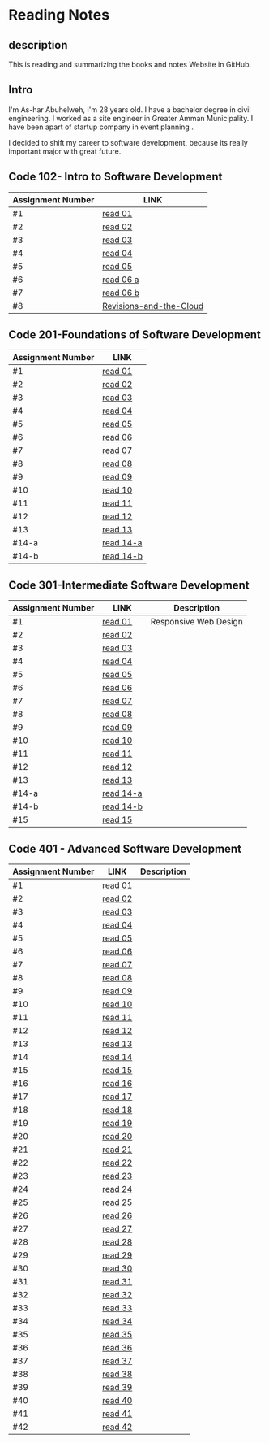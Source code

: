 # Reading Notes
## description 
This is reading and summarizing the books and notes Website in GitHub.

## Intro
I'm As-har Abuhelweh, I'm 28 years old.
I have a bachelor degree in civil engineering. I worked as a site engineer in Greater Amman Municipality. I have been apart of startup company in event planning .

I decided to shift my career to software development, because its really important major with great future.


##  Code 102- Intro to Software Development
 | **Assignment Number** |**LINK**                        |
 | -------------------  | -------------------------------|
 |#1                 |          [read 01](https://asharabuhelweh.github.io/reading-notes/code-102-reading-notes/Read-01)                      |
 |#2                  |     [read 02](https://asharabuhelweh.github.io/reading-notes/code-102-reading-notes/mark-down)                               |
 |#3                    |      [read 03](https://asharabuhelweh.github.io/reading-notes/code-102-reading-notes/Duckett-HTML-CSS)                           |
 |#4                  |      [read 04](https://asharabuhelweh.github.io/reading-notes/code-102-reading-notes/Programming-with-JavaScript)                              |
|#5                   |            [read 05](https://asharabuhelweh.github.io/reading-notes/code-102-reading-notes/operators-and-loops)                         |
|#6                   |                         [read 06 a](https://asharabuhelweh.github.io/reading-notes/code-102-reading-notes/Functions)                 |
|#7                        |             [read 06 b](https://asharabuhelweh.github.io/reading-notes/code-102-reading-notes/css)           |
|#8                       |        [Revisions-and-the-Cloud](https://asharabuhelweh.github.io/reading-notes/code-102-reading-notes/Revisions-and-the-Cloud)                          |

 ##  Code 201-Foundations of Software Development
 | **Assignment Number** |**LINK**                        |
 | -------------------  | -------------------------------|
 | #1                   |  [read 01](https://asharabuhelweh.github.io/reading-notes/Code-201-Reading-Notes/class-01)
 | #2                       | [read 02](https://asharabuhelweh.github.io/reading-notes/Code-201-Reading-Notes/class-02)                            |
|#3                          |         [read 03](https://asharabuhelweh.github.io/reading-notes/Code-201-Reading-Notes/read-03)                        |
|#4                             |        [read 04](https://asharabuhelweh.github.io/reading-notes/Code-201-Reading-Notes/read-04)                        |
|#5                              |[read 05](https://asharabuhelweh.github.io/reading-notes/Code-201-Reading-Notes/read-05)|
|#6     | [read 06](https://asharabuhelweh.github.io/reading-notes/Code-201-Reading-Notes/read-06)|
|#7|[read 07](https://asharabuhelweh.github.io/reading-notes/Code-201-Reading-Notes/read-07)|
|#8|[read 08](https://asharabuhelweh.github.io/reading-notes/Code-201-Reading-Notes/read-08)|
|#9|[read 09](https://asharabuhelweh.github.io/reading-notes/Code-201-Reading-Notes/read-09)|
|#10|[read 10](https://asharabuhelweh.github.io/reading-notes/Code-201-Reading-Notes/read-10)|
|#11|[read 11](https://asharabuhelweh.github.io/reading-notes/Code-201-Reading-Notes/read-11)|
|#12|[read 12](https://asharabuhelweh.github.io/reading-notes/Code-201-Reading-Notes/read-12)|
|#13|[read 13](https://asharabuhelweh.github.io/reading-notes/Code-201-Reading-Notes/read-13)|
|#14-a|[read 14-a](https://asharabuhelweh.github.io/reading-notes/Code-201-Reading-Notes/read-14-a)|
|#14-b|[read 14-b](https://asharabuhelweh.github.io/reading-notes/Code-201-Reading-Notes/read-14-b)|


##  Code 301-Intermediate Software Development
 | **Assignment Number** |**LINK**                        |   Description          |
 | -------------------  | -------------------------------|----------------|
 | #1                   |  [read 01](https://asharabuhelweh.github.io/reading-notes/Code-301-Reading-Notes/read-01) | Responsive Web Design|
 | #2                       | [read 02](https://asharabuhelweh.github.io/reading-notes/Code-301-Reading-Notes/read-02)                            |
|#3                          |         [read 03](https://asharabuhelweh.github.io/reading-notes/Code-301-Reading-Notes/read-03)                        |
|#4                             |        [read 04](https://asharabuhelweh.github.io/reading-notes/Code-301-Reading-Notes/read-04)                        |
|#5                              |[read 05](https://asharabuhelweh.github.io/reading-notes/Code-301-Reading-Notes/read-05)|
|#6     | [read 06](https://asharabuhelweh.github.io/reading-notes/Code-301-Reading-Notes/read-06)|
|#7|[read 07](https://asharabuhelweh.github.io/reading-notes/Code-301-Reading-Notes/read-07)|
|#8|[read 08](https://asharabuhelweh.github.io/reading-notes/Code-301-Reading-Notes/read-08)|
|#9|[read 09](https://asharabuhelweh.github.io/reading-notes/Code-301-Reading-Notes/read-09)|
|#10|[read 10](https://asharabuhelweh.github.io/reading-notes/Code-301-Reading-Notes/read-10)|
|#11|[read 11](https://asharabuhelweh.github.io/reading-notes/Code-301-Reading-Notes/read-11)|
|#12|[read 12](https://asharabuhelweh.github.io/reading-notes/Code-301-Reading-Notes/read-12)|
|#13|[read 13](https://asharabuhelweh.github.io/reading-notes/Code-301-Reading-Notes/read-13)|
|#14-a|[read 14-a](https://asharabuhelweh.github.io/reading-notes/Code-301-Reading-Notes/read-14-a)|
|#14-b|[read 14-b](https://asharabuhelweh.github.io/reading-notes/Code-301-Reading-Notes/read-14-b)|
|#15|[read 15](https://asharabuhelweh.github.io/reading-notes/Code-301-Reading-Notes/read-15)|



 
 




 ## Code 401 - Advanced Software Development
 | **Assignment Number** |**LINK**                        |   Description          |
 | -------------------  | -------------------------------|----------------|
 | #1                   |  [read 01](https://asharabuhelweh.github.io/reading-notes/Code-401-Reading-Notes/read-01) | |
 | #2                       | [read 02](https://asharabuhelweh.github.io/reading-notes/Code-401-Reading-Notes/read-02)                            |
|#3                          |         [read 03](https://asharabuhelweh.github.io/reading-notes/Code-401-Reading-Notes/read-03)                        |
|#4                             |        [read 04](https://asharabuhelweh.github.io/reading-notes/Code-401-Reading-Notes/read-04)                        |
|#5                              |[read 05](https://asharabuhelweh.github.io/reading-notes/Code-401-Reading-Notes/read-05)|
|#6     | [read 06](https://asharabuhelweh.github.io/reading-notes/Code-401-Reading-Notes/read-06)|
|#7|[read 07](https://asharabuhelweh.github.io/reading-notes/Code-401-Reading-Notes/read-07)|
|#8|[read 08](https://asharabuhelweh.github.io/reading-notes/Code-401-Reading-Notes/read-08)|
|#9|[read 09](https://asharabuhelweh.github.io/reading-notes/Code-401-Reading-Notes/read-09)|
|#10|[read 10](https://asharabuhelweh.github.io/reading-notes/Code-401-Reading-Notes/read-10)|
|#11|[read 11](https://asharabuhelweh.github.io/reading-notes/Code-401-Reading-Notes/read-11)|
|#12|[read 12](https://asharabuhelweh.github.io/reading-notes/Code-401-Reading-Notes/read-12)|
|#13|[read 13](https://asharabuhelweh.github.io/reading-notes/Code-401-Reading-Notes/read-13)|
|#14|[read 14](https://asharabuhelweh.github.io/reading-notes/Code-401-Reading-Notes/read-14)|
|#15|[read 15](https://asharabuhelweh.github.io/reading-notes/Code-401-Reading-Notes/read-15)|
|#16|[read 16](https://asharabuhelweh.github.io/reading-notes/Code-401-Reading-Notes/read-16)|
|#17|[read 17](https://asharabuhelweh.github.io/reading-notes/Code-401-Reading-Notes/read-17)|
|#18|[read 18](https://asharabuhelweh.github.io/reading-notes/Code-401-Reading-Notes/read-18)|
|#19|[read 19](https://asharabuhelweh.github.io/reading-notes/Code-401-Reading-Notes/read-19)|
|#20|[read 20](https://asharabuhelweh.github.io/reading-notes/Code-401-Reading-Notes/read-20)|
|#21|[read 21](https://asharabuhelweh.github.io/reading-notes/Code-401-Reading-Notes/read-21)|
|#22|[read 22](https://asharabuhelweh.github.io/reading-notes/Code-401-Reading-Notes/read-22)|
|#23|[read 23](https://asharabuhelweh.github.io/reading-notes/Code-401-Reading-Notes/read-23)|
|#24|[read 24](https://asharabuhelweh.github.io/reading-notes/Code-401-Reading-Notes/read-24)|
|#25|[read 25](https://asharabuhelweh.github.io/reading-notes/Code-401-Reading-Notes/read-25)|
|#26|[read 26](https://asharabuhelweh.github.io/reading-notes/Code-401-Reading-Notes/read-26)||
#27|[read 27](https://asharabuhelweh.github.io/reading-notes/Code-401-Reading-Notes/read-27)|
|#28|[read 28](https://asharabuhelweh.github.io/reading-notes/Code-401-Reading-Notes/read-28)|
|#29|[read 29](https://asharabuhelweh.github.io/reading-notes/Code-401-Reading-Notes/read-29)|
|#30|[read 30](https://asharabuhelweh.github.io/reading-notes/Code-401-Reading-Notes/read-30)|
|#31|[read 31](https://asharabuhelweh.github.io/reading-notes/Code-401-Reading-Notes/read-31)|
|#32|[read 32](https://asharabuhelweh.github.io/reading-notes/Code-401-Reading-Notes/read-32)|
|#33|[read 33](https://asharabuhelweh.github.io/reading-notes/Code-401-Reading-Notes/read-33)|
|#34|[read 34](https://asharabuhelweh.github.io/reading-notes/Code-401-Reading-Notes/read-34)|
|#35|[read 35](https://asharabuhelweh.github.io/reading-notes/Code-401-Reading-Notes/read-35)|
|#36|[read 36](https://asharabuhelweh.github.io/reading-notes/Code-401-Reading-Notes/read-36)|
|#37|[read 37](https://asharabuhelweh.github.io/reading-notes/Code-401-Reading-Notes/read-37)|
|#38|[read 38](https://asharabuhelweh.github.io/reading-notes/Code-401-Reading-Notes/read-38)|
|#39|[read 39](https://asharabuhelweh.github.io/reading-notes/Code-401-Reading-Notes/read-39)|
|#40|[read 40](https://asharabuhelweh.github.io/reading-notes/Code-401-Reading-Notes/read-40)|
|#41|[read 41](https://asharabuhelweh.github.io/reading-notes/Code-401-Reading-Notes/read-41)|
|#42|[read 42](https://asharabuhelweh.github.io/reading-notes/Code-401-Reading-Notes/read-42)|
